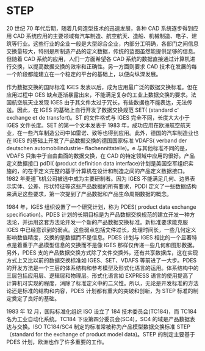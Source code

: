 # STEP

20 世纪 70 年代后期，随着几何造型技术的迅速发展，各种 CAD 系统逐步得到应用 CAD 系统应用的主要领域有汽车制造、航空航天、造船、机械制造、电子、建筑等行业。这些行业的企业一般是大型综合企业，内部分工明确，各部门之间信息交换量较大，特别是所制造产品的定义数据，传统的蓝图虽然能提供足够的信息。但随着 CAD 系统的应用，人们一方面希望各 CAD 系统的数据直接通过计算机进行交换，以提高数据交换的效率和正确性。另一方面则要求 CAD 技术在发展的每一个阶段都能建立在一个稳定的平台的基础上，以便向纵深发展。

作为数据交换的国际标准 IGES 发表以后，成为应用最广泛的数据交换标准。但在应用过程中 GES 缺点逐渐暴露出来，不能满足复杂的工业上数据交换的要求。法国航空航天业发现 IGES 由于其文件太过于冗长，有些数据也不能表达，无法传送。因此，在 IGES 的基础上自行开发了数据交换规范 SET( (standard c' exchange et de transfert)。ST 的文件格式与 IGES 完全不同，长度大大小于 IGES 文件长度。SET 的第一个文本发表于 1983 年，成功应用在欧洲航空航天业，在一些汽车制造公司中如雷诺、致等也得到应用。此外，德国的汽车制造业也在 IGES 的基础上开发了产品数据交换的德国国家标准 VDAFS( verband der deutschen automobilindustrie- flachennittstelle)。e 与其他标准不同的是，VDAFS 只集中于自由曲面的数据交换，在 CAD 的特定领域中应用的很好。产品定义数据接口 pdDI( (product definition data interface)计划是美国空军组织实施的，的在于定义完整的基于计算机在设计和制造之间的产品定义数据接口。1982 年麦道飞机公司被选中成为主要研制者。因为 IGES 不能满足几何、边界表示实体、公差、形状特征等这些产品数据的所有要求，PDDI 定义了一些数据结构来满足这些要求，第一次提到了产品数据和产品生命周期数据的概念。

1984 年，IGES 组织设置了一个研究计划，称为 PDES( product data exchange specification)。PDES 计划的长期目标是为产品数据交换规范的建立开发一种方法论，并运用这套方法论开发一个新的产品数据交换标准。新标准要求能克服 IGES 中已经意识到的弱点。这些弱点包括文件过长，处理时间长，一些几何定义影响数值精度，交换的是数据而不是信息。PDES 计划与 IGES 相比的一个显著特点是着重于产品模型信息的交换而不是像 IGES 那样仅传递一些几何和图形数据。另外，PDES 支的产品数据交换方式除了文件交换外，还有共享数据库，这在实现方式上又比以前的数据交换标准如 IGES、SET、VDAFS 等前进了一大步。PDES 的开发方法是一个三层的体系结构和参考模型及形式化语言的运用。体系结构中的三层包括应用层、逻辑层和物理层。形式化语言如 EXPRESS 语言的使用提高了计算机可实现的程度，消除了标准定义中的二义性。所以，无论是开发标准的方法论还是标准的结构和内容，PDES 计划都有重大的突破和创新，为 STEP 标准的制定奠定了良好的基础。

1983 年 12 月，国际标准化组织 ISO 设立了 184 技术委员会(TC184)，而 TC184 名为工业自动化系统。TC184 下设第四分委员会(SC4)，SC4 的域是产品数据表达与交换。ISO TC184/SC4 制定的标准常被称为产品模型数据交换标准 STEP（standard for the exchange of product model data)。STEP 的制定主要基于 PDES 计划，欧洲也作了许多重要的工作。

